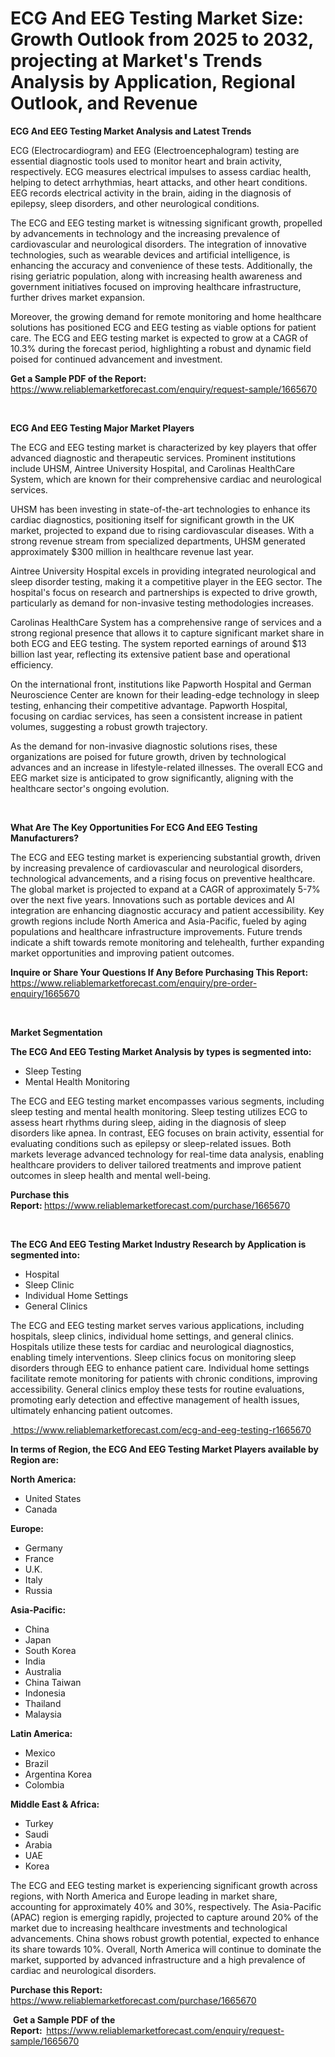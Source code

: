 <p><h1>ECG And EEG Testing Market Size: Growth Outlook from 2025 to 2032, projecting at Market's Trends Analysis by Application, Regional Outlook, and Revenue</h1></p><p><strong>ECG And EEG Testing Market Analysis and Latest Trends</strong></p>
<p><p>ECG (Electrocardiogram) and EEG (Electroencephalogram) testing are essential diagnostic tools used to monitor heart and brain activity, respectively. ECG measures electrical impulses to assess cardiac health, helping to detect arrhythmias, heart attacks, and other heart conditions. EEG records electrical activity in the brain, aiding in the diagnosis of epilepsy, sleep disorders, and other neurological conditions. </p><p>The ECG and EEG testing market is witnessing significant growth, propelled by advancements in technology and the increasing prevalence of cardiovascular and neurological disorders. The integration of innovative technologies, such as wearable devices and artificial intelligence, is enhancing the accuracy and convenience of these tests. Additionally, the rising geriatric population, along with increasing health awareness and government initiatives focused on improving healthcare infrastructure, further drives market expansion.</p><p>Moreover, the growing demand for remote monitoring and home healthcare solutions has positioned ECG and EEG testing as viable options for patient care. The ECG and EEG testing market is expected to grow at a CAGR of 10.3% during the forecast period, highlighting a robust and dynamic field poised for continued advancement and investment.</p></p>
<p><strong>Get a Sample PDF of the Report:&nbsp;</strong> <a href="https://www.reliablemarketforecast.com/enquiry/request-sample/1665670?utm_campaign=2528&utm_medium=2&utm_source=Github&utm_content=ia&utm_term=12042025&utm_id=ecg-and-eeg-testing">https://www.reliablemarketforecast.com/enquiry/request-sample/1665670</a></p>
<p>&nbsp;</p>
<p><strong>ECG And EEG Testing Major Market Players</strong></p>
<p><p>The ECG and EEG testing market is characterized by key players that offer advanced diagnostic and therapeutic services. Prominent institutions include UHSM, Aintree University Hospital, and Carolinas HealthCare System, which are known for their comprehensive cardiac and neurological services. </p><p>UHSM has been investing in state-of-the-art technologies to enhance its cardiac diagnostics, positioning itself for significant growth in the UK market, projected to expand due to rising cardiovascular diseases. With a strong revenue stream from specialized departments, UHSM generated approximately $300 million in healthcare revenue last year.</p><p>Aintree University Hospital excels in providing integrated neurological and sleep disorder testing, making it a competitive player in the EEG sector. The hospital's focus on research and partnerships is expected to drive growth, particularly as demand for non-invasive testing methodologies increases.</p><p>Carolinas HealthCare System has a comprehensive range of services and a strong regional presence that allows it to capture significant market share in both ECG and EEG testing. The system reported earnings of around $13 billion last year, reflecting its extensive patient base and operational efficiency.</p><p>On the international front, institutions like Papworth Hospital and German Neuroscience Center are known for their leading-edge technology in sleep testing, enhancing their competitive advantage. Papworth Hospital, focusing on cardiac services, has seen a consistent increase in patient volumes, suggesting a robust growth trajectory.</p><p>As the demand for non-invasive diagnostic solutions rises, these organizations are poised for future growth, driven by technological advances and an increase in lifestyle-related illnesses. The overall ECG and EEG market size is anticipated to grow significantly, aligning with the healthcare sector's ongoing evolution.</p></p>
<p>&nbsp;</p>
<p><strong>What Are The Key Opportunities For ECG And EEG Testing Manufacturers?</strong></p>
<p><p>The ECG and EEG testing market is experiencing substantial growth, driven by increasing prevalence of cardiovascular and neurological disorders, technological advancements, and a rising focus on preventive healthcare. The global market is projected to expand at a CAGR of approximately 5-7% over the next five years. Innovations such as portable devices and AI integration are enhancing diagnostic accuracy and patient accessibility. Key growth regions include North America and Asia-Pacific, fueled by aging populations and healthcare infrastructure improvements. Future trends indicate a shift towards remote monitoring and telehealth, further expanding market opportunities and improving patient outcomes.</p></p>
<p><strong>Inquire or Share Your Questions If Any Before Purchasing This Report:</strong> <a href="https://www.reliablemarketforecast.com/enquiry/pre-order-enquiry/1665670?utm_campaign=2528&utm_medium=2&utm_source=Github&utm_content=ia&utm_term=12042025&utm_id=ecg-and-eeg-testing">https://www.reliablemarketforecast.com/enquiry/pre-order-enquiry/1665670</a></p>
<p>&nbsp;</p>
<p><strong>Market Segmentation</strong></p>
<p><strong>The ECG And EEG Testing Market Analysis by types is segmented into:</strong></p>
<p><ul><li>Sleep Testing</li><li>Mental Health Monitoring</li></ul></p>
<p><p>The ECG and EEG testing market encompasses various segments, including sleep testing and mental health monitoring. Sleep testing utilizes ECG to assess heart rhythms during sleep, aiding in the diagnosis of sleep disorders like apnea. In contrast, EEG focuses on brain activity, essential for evaluating conditions such as epilepsy or sleep-related issues. Both markets leverage advanced technology for real-time data analysis, enabling healthcare providers to deliver tailored treatments and improve patient outcomes in sleep health and mental well-being.</p></p>
<p><strong>Purchase this Report:&nbsp;</strong><a href="https://www.reliablemarketforecast.com/purchase/1665670?utm_campaign=2528&utm_medium=2&utm_source=Github&utm_content=ia&utm_term=12042025&utm_id=ecg-and-eeg-testing">https://www.reliablemarketforecast.com/purchase/1665670</a></p>
<p>&nbsp;</p>
<p><strong>The ECG And EEG Testing Market Industry Research by Application is segmented into:</strong></p>
<p><ul><li>Hospital</li><li>Sleep Clinic</li><li>Individual Home Settings</li><li>General Clinics</li></ul></p>
<p><p>The ECG and EEG testing market serves various applications, including hospitals, sleep clinics, individual home settings, and general clinics. Hospitals utilize these tests for cardiac and neurological diagnostics, enabling timely interventions. Sleep clinics focus on monitoring sleep disorders through EEG to enhance patient care. Individual home settings facilitate remote monitoring for patients with chronic conditions, improving accessibility. General clinics employ these tests for routine evaluations, promoting early detection and effective management of health issues, ultimately enhancing patient outcomes.</p></p>
<p><a href="https://www.reliablemarketforecast.com/ecg-and-eeg-testing-r1665670?utm_campaign=2528&utm_medium=2&utm_source=Github&utm_content=ia&utm_term=12042025&utm_id=ecg-and-eeg-testing">&nbsp;https://www.reliablemarketforecast.com/ecg-and-eeg-testing-r1665670</a></p>
<p><strong>In terms of Region, the ECG And EEG Testing Market Players available by Region are:</strong></p>
<p>
    <p> <strong> North America: </strong>
        <ul>
            <li>United States</li>
            <li>Canada</li>
        </ul>
        </p> 
    <p> <strong> Europe: </strong>
        <ul>
            <li>Germany</li>
            <li>France</li>
            <li>U.K.</li>
            <li>Italy</li>
            <li>Russia</li>
        </ul>
        </p> 
    <p> <strong> Asia-Pacific: </strong>
        <ul>
            <li>China</li>
            <li>Japan</li>
            <li>South Korea</li>
            <li>India</li>
            <li>Australia</li>
            <li>China Taiwan</li>
            <li>Indonesia</li>
            <li>Thailand</li>
            <li>Malaysia</li>
        </ul>
        </p> 
    <p> <strong> Latin America: </strong>
        <ul>
            <li>Mexico</li>
            <li>Brazil</li>
            <li>Argentina Korea</li>
            <li>Colombia</li>
        </ul>
        </p> 
    <p> <strong> Middle East & Africa: </strong>
        <ul>
            <li>Turkey</li>
            <li>Saudi</li>
            <li>Arabia</li>
            <li>UAE</li>
            <li>Korea</li>
        </ul>
    </p>
    </p>
<p><p>The ECG and EEG testing market is experiencing significant growth across regions, with North America and Europe leading in market share, accounting for approximately 40% and 30%, respectively. The Asia-Pacific (APAC) region is emerging rapidly, projected to capture around 20% of the market due to increasing healthcare investments and technological advancements. China shows robust growth potential, expected to enhance its share towards 10%. Overall, North America will continue to dominate the market, supported by advanced infrastructure and a high prevalence of cardiac and neurological disorders.</p></p>
<p><strong>Purchase this Report: </strong><a href="https://www.reliablemarketforecast.com/purchase/1665670?utm_campaign=2528&utm_medium=2&utm_source=Github&utm_content=ia&utm_term=12042025&utm_id=ecg-and-eeg-testing">https://www.reliablemarketforecast.com/purchase/1665670</a></p>
<p>&nbsp;<strong>Get a Sample PDF of the Report:&nbsp;&nbsp;</strong><a href="https://www.reliablemarketforecast.com/enquiry/request-sample/1665670?utm_campaign=2528&utm_medium=2&utm_source=Github&utm_content=ia&utm_term=12042025&utm_id=ecg-and-eeg-testing">https://www.reliablemarketforecast.com/enquiry/request-sample/1665670</a></p>
<p><strong></strong></p>
<p><p></p><p></p><p></p></p>